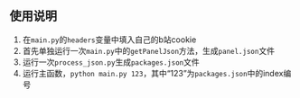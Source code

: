 ## 使用说明

1. 在`main.py`的`headers`变量中填入自己的b站cookie
2. 首先单独运行一次`main.py`中的`getPanelJson`方法，生成`panel.json`文件
3. 运行一次`process_json.py`生成`packages.json`文件
4. 运行主函数，`python main.py 123`，其中“123”为`packages.json`中的index编号